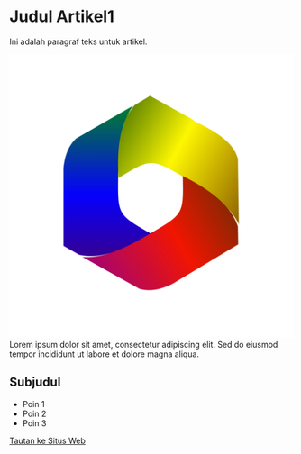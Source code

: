 # Judul Artikel1

Ini adalah paragraf teks untuk artikel.

![Gambar Artikel](articles/foto/gambar.jpg)
Lorem ipsum dolor sit amet, consectetur adipiscing elit. Sed do eiusmod tempor incididunt ut labore et dolore magna aliqua.

## Subjudul

- Poin 1
- Poin 2
- Poin 3

[Tautan ke Situs Web](https://www.example.com)
